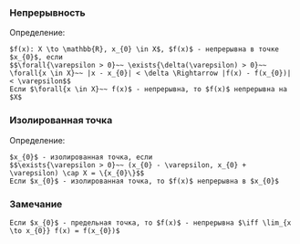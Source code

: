 ### Непрерывность
Определение:
```spoiler-markdown
$f(x): X \to \mathbb{R}, x_{0} \in X$, $f(x)$ - непрерывна в точке $x_{0}$, если
$$\forall{\varepsilon > 0}~~ \exists{\delta(\varepsilon) > 0}~~ \forall{x \in X}~~ |x - x_{0}| < \delta \Rightarrow |f(x) - f(x_{0})| < \varepsilon$$
Если $\forall{x \in X}~~ f(x)$ - непрерывна, то $f(x)$ непрерывна на $X$
```

### Изолированная точка
Определение:
```spoiler-markdown
$x_{0}$ - изолированная точка, если
$$\exists{\varepsilon > 0}~~ (x_{0} - \varepsilon, x_{0} + \varepsilon) \cap X = \{x_{0}\}$$
Если $x_{0}$ - изолированная точка, то $f(x)$ непрерывна в $x_{0}$
```

### Замечание
```spoiler-markdown
Если $x_{0}$ - предельная точка, то $f(x)$ - непрерывна $\iff \lim_{x \to x_{0}} f(x) = f(x_{0})$
```
